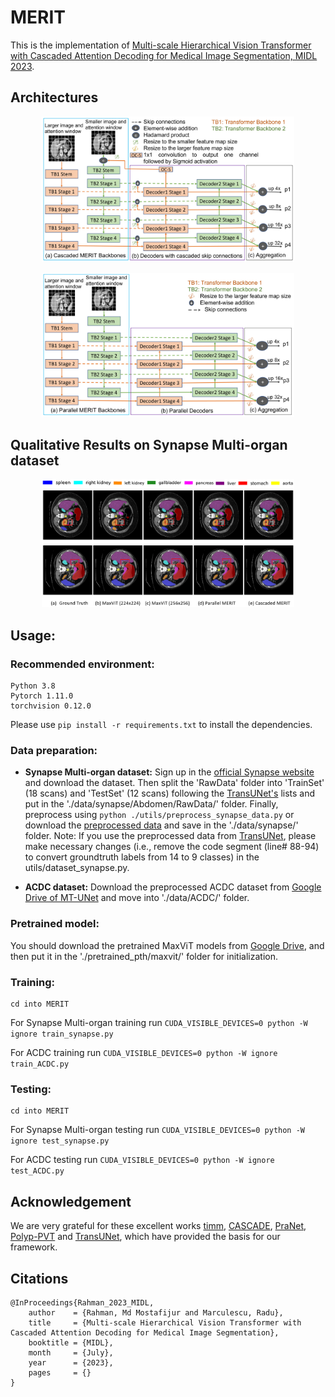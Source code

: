 # MERIT

This is the implementation of [Multi-scale Hierarchical Vision Transformer with Cascaded Attention Decoding for Medical Image Segmentation, MIDL 2023](https://2023.midl.io/papers/p165). 

## Architectures

<p align="center">
<img src="figures/cascaded_merit_architecture.jpg" width=80% height=50% 
class="center">
</p>

<p align="center">
<img src="figures/parallel_merit_architecture.jpg" width=80% height=50% 
class="center">
</p>

## Qualitative Results on Synapse Multi-organ dataset

<p align="center">
<img src="figures/qualitative_results.png" width=80% height=50% 
class="center">
</p>

## Usage:
### Recommended environment:
```
Python 3.8
Pytorch 1.11.0
torchvision 0.12.0
```
Please use ```pip install -r requirements.txt``` to install the dependencies.

### Data preparation:
- **Synapse Multi-organ dataset:**
Sign up in the [official Synapse website](https://www.synapse.org/#!Synapse:syn3193805/wiki/89480) and download the dataset. Then split the 'RawData' folder into 'TrainSet' (18 scans) and 'TestSet' (12 scans) following the [TransUNet's](https://github.com/Beckschen/TransUNet/blob/main/datasets/README.md) lists and put in the './data/synapse/Abdomen/RawData/' folder. Finally, preprocess using ```python ./utils/preprocess_synapse_data.py``` or download the [preprocessed data](https://drive.google.com/file/d/1tGqMx-E4QZpSg2HQbVq5W3KSTHSG0hjK/view?usp=share_link) and save in the './data/synapse/' folder. 
Note: If you use the preprocessed data from [TransUNet](https://drive.google.com/drive/folders/1ACJEoTp-uqfFJ73qS3eUObQh52nGuzCd), please make necessary changes (i.e., remove the code segment (line# 88-94) to convert groundtruth labels from 14 to 9 classes) in the utils/dataset_synapse.py. 

- **ACDC dataset:**
Download the preprocessed ACDC dataset from [Google Drive of MT-UNet](https://drive.google.com/file/d/13qYHNIWTIBzwyFgScORL2RFd002vrPF2/view) and move into './data/ACDC/' folder.

### Pretrained model:
You should download the pretrained MaxViT models from [Google Drive](https://drive.google.com/drive/folders/1k-s75ZosvpRGZEWl9UEpc_mniK3nL2xq?usp=share_link), and then put it in the './pretrained_pth/maxvit/' folder for initialization.

### Training:
```
cd into MERIT
```

For Synapse Multi-organ training run ```CUDA_VISIBLE_DEVICES=0 python -W ignore train_synapse.py```

For ACDC training run ```CUDA_VISIBLE_DEVICES=0 python -W ignore train_ACDC.py```

### Testing:
```
cd into MERIT 
```

For Synapse Multi-organ testing run ```CUDA_VISIBLE_DEVICES=0 python -W ignore test_synapse.py```

For ACDC testing run ```CUDA_VISIBLE_DEVICES=0 python -W ignore test_ACDC.py```

## Acknowledgement
We are very grateful for these excellent works [timm](https://github.com/huggingface/pytorch-image-models), [CASCADE](https://github.com/SLDGroup/CASCADE), [PraNet](https://github.com/DengPingFan/PraNet), [Polyp-PVT](https://github.com/DengPingFan/Polyp-PVT) and [TransUNet](https://github.com/Beckschen/TransUNet), which have provided the basis for our framework.

## Citations

``` 
@InProceedings{Rahman_2023_MIDL,
    author    = {Rahman, Md Mostafijur and Marculescu, Radu},
    title     = {Multi-scale Hierarchical Vision Transformer with Cascaded Attention Decoding for Medical Image Segmentation},
    booktitle = {MIDL},
    month     = {July},
    year      = {2023},
    pages     = {}
} 
```
